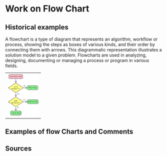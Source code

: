 # Work on Flow Chart
## Historical examples
A flowchart is a type of diagram that represents an algorithm, workflow or process, showing the steps as boxes of various kinds, and their order by connecting them with arrows. This diagrammatic representation illustrates a solution model to a given problem. Flowcharts are used in analyzing, designing, documenting or managing a process or program in various fields.

<table border="0">
  <tr>
    <td>
      <img src="img/LampFlowchart.png" style="width: 100px;">
    </td>
  </tr>
</table>

## Examples of flow Charts and Comments

## Sources

